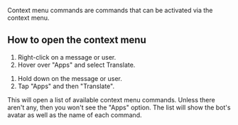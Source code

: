 Context menu commands are commands that can be activated via the context menu.

## How to open the context menu

<!-- tabs:start -->

<!-- tab:PC -->
1. Right-click on a message or user.
2. Hover over "Apps" and select Translate.

<!-- tab:Mobile -->
1. Hold down on the message or user.
2. Tap "Apps" and then "Translate".

<!-- tabs:end -->

This will open a list of available context menu commands. Unless there aren't any, then you won't see the "Apps" option. The list will show the bot's avatar as well as the name of each command.